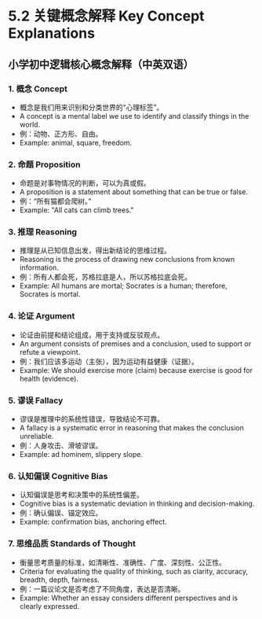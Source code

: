 # 5.2 关键概念解释 Key Concept Explanations

## 小学初中逻辑核心概念解释（中英双语）

### 1. 概念 Concept

- 概念是我们用来识别和分类世界的“心理标签”。
- A concept is a mental label we use to identify and classify things in the world.
- 例：动物、正方形、自由。
- Example: animal, square, freedom.

### 2. 命题 Proposition

- 命题是对事物情况的判断，可以为真或假。
- A proposition is a statement about something that can be true or false.
- 例：“所有猫都会爬树。”
- Example: "All cats can climb trees."

### 3. 推理 Reasoning

- 推理是从已知信息出发，得出新结论的思维过程。
- Reasoning is the process of drawing new conclusions from known information.
- 例：所有人都会死，苏格拉底是人，所以苏格拉底会死。
- Example: All humans are mortal; Socrates is a human; therefore, Socrates is mortal.

### 4. 论证 Argument

- 论证由前提和结论组成，用于支持或反驳观点。
- An argument consists of premises and a conclusion, used to support or refute a viewpoint.
- 例：我们应该多运动（主张），因为运动有益健康（证据）。
- Example: We should exercise more (claim) because exercise is good for health (evidence).

### 5. 谬误 Fallacy

- 谬误是推理中的系统性错误，导致结论不可靠。
- A fallacy is a systematic error in reasoning that makes the conclusion unreliable.
- 例：人身攻击、滑坡谬误。
- Example: ad hominem, slippery slope.

### 6. 认知偏误 Cognitive Bias

- 认知偏误是思考和决策中的系统性偏差。
- Cognitive bias is a systematic deviation in thinking and decision-making.
- 例：确认偏误、锚定效应。
- Example: confirmation bias, anchoring effect.

### 7. 思维品质 Standards of Thought

- 衡量思考质量的标准，如清晰性、准确性、广度、深刻性、公正性。
- Criteria for evaluating the quality of thinking, such as clarity, accuracy, breadth, depth, fairness.
- 例：一篇议论文是否考虑了不同角度，表达是否清晰。
- Example: Whether an essay considers different perspectives and is clearly expressed.
